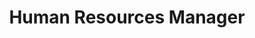 ---
name: Monika Souček
id: monika-soucek
numberId: 11
title: Human Resources Manager
bio: Monika makes sure ECP is the best place to work EVER for both current and prospective team members.
image:
areas:
contact: { email: monika, linkedin: https://www.linkedin.com/in/monika-soucek-01b29b108, facebook: https://www.facebook.com/monika.soucek.12, twitter: https://twitter.com/monika_soucek }
---